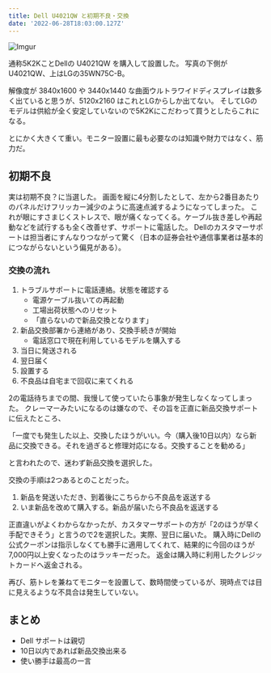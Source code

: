 ```yaml
---
title: Dell U4021QW と初期不良・交換
date: '2022-06-28T18:03:00.127Z'
---
```


![Imgur](https://i.imgur.com/2wQtA3Zl.jpg)

通称5K2KことDellの U4021QW を購入して設置した。
写真の下側がU4021QW、上はLGの35WN75C-B。

解像度が 3840x1600 や 3440x1440 な曲面ウルトラワイドディスプレイは数多く出ていると思うが、5120x2160 はこれとLGからしか出てない。
そしてLGのモデルは供給が全く安定していないので5K2Kにこだわって買うとしたらこれになる。

とにかく大きくて重い。モニター設置に最も必要なのは知識や財力ではなく、筋力だ。

## 初期不良

実は初期不良？に当選した。 画面を縦に4分割したとして、左から2番目あたりのパネルだけフリッカー減少のように高速点滅するようになってしまった。
これが眼にすさまじくストレスで、眼が痛くなってくる。ケーブル抜き差しや再起動などを試行するも全く改善せず、サポートに電話した。
Dellのカスタマーサポートは担当者にすんなりつながって驚く（日本の証券会社や通信事業者は基本的につながらないという偏見がある）。

### 交換の流れ

1. トラブルサポートに電話連絡。状態を確認する
   * 電源ケーブル抜いての再起動 
   * 工場出荷状態へのリセット 
   * 「直らないので新品交換となります」
2. 新品交換部署から連絡があり、交換手続きが開始 
   * 電話窓口で現在利用しているモデルを購入する
3. 当日に発送される
4. 翌日届く
5. 設置する
6. 不良品は自宅まで回収に来てくれる

2の電話待ちまでの間、我慢して使っていたら事象が発生しなくなってしまった。
クレーマーみたいになるのは嫌なので、その旨を正直に新品交換サポートに伝えたところ、

「一度でも発生した以上、交換したほうがいい。今（購入後10日以内）なら新品に交換できる。それを過ぎると修理対応になる。交換することを勧める」

と言われたので、迷わず新品交換を選択した。

交換の手順は2つあるとのことだった。
1. 新品を発送いただき、到着後にこちらから不良品を返送する
2. いま新品を改めて購入する。新品が届いたら不良品を返送する

正直違いがよくわからなかったが、カスタマーサポートの方が「2のほうが早く手配できそう」と言うので2を選択した。実際、翌日に届いた。
購入時にDellの公式クーポンは指示しなくても勝手に適用してくれて、結果的に今回のほうが7,000円以上安くなったのはラッキーだった。
返金は購入時に利用したクレジットカードへ返金される。

再び、筋トレを兼ねてモニターを設置して、数時間使っているが、現時点では目に見えるような不具合は発生していない。

## まとめ

* Dell サポートは親切
* 10日以内であれば新品交換出来る
* 使い勝手は最高の一言